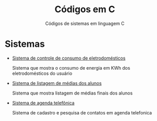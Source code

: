  <h1 align="center">Códigos em C</h1>
  <p align="center"> Códigos de sistemas em linguagem C </p>


# Sistemas
* [Sistema de controle de consumo de eletrodomésticos](https://github.com/anapaulasanto/Codigos-em-C/blob/main/Sistema_controle_de_consumo.c)
      <p> Sistema que mostra o consumo de energia em KWh dos eletrodomésticos do usuário </p>

* [Sistema de listagem de médias dos alunos](https://github.com/anapaulasanto/Codigos-em-C/blob/main/Sistema_dados_alunos.c)
           <p> Sistema que mostra listagem de médias finais dos alunos </p>
           
* [Sistema de agenda telefônica](https://github.com/anapaulasanto/Codigos-em-C/blob/main/Sistema_agenda_telefonica.c)
           <p> Sistema de cadastro e pesquisa de contatos em agenda telefonica </p>

